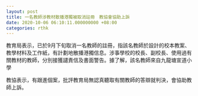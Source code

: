 ```yaml
---
layout: post
title: 一名教師涉教材散播港獨被取消註冊　教協會協助上訴
date: 2020-10-06 06:10:11.000000000 +08:00
categories: rthk
---
```


教育局表示，已於9月下旬取消一名教師的註冊，指該名教師於設計的校本教案、教學材料及工作紙，有計劃地散播港獨信息。涉事學校的校長、副校長、使用過有關教材的教師，分別接獲譴責信及書面警告。據了解，該名教師來自九龍塘宣道小學

教協表示，有跟進個案，批評教育局無認真聽取有關教師的答辯就判決，會協助教師上訴。
